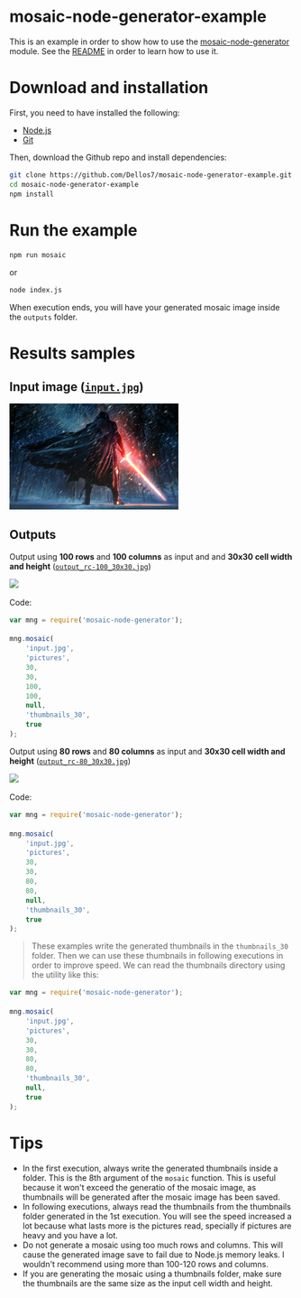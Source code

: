 # mosaic-node-generator-example

This is an example in order to show how to use the [mosaic-node-generator](https://github.com/Dellos7/mosaic-node-generator) module.
See the [README](https://github.com/Dellos7/mosaic-node-generator/blob/master/README.md) in order to learn how to use it.

# Download and installation

First, you need to have installed the following:
- [Node.js](https://nodejs.org/es/)
- [Git](https://git-scm.com/downloads)

Then, download the Github repo and install dependencies:

```bash
git clone https://github.com/Dellos7/mosaic-node-generator-example.git
cd mosaic-node-generator-example
npm install
```

# Run the example

```bash
npm run mosaic
```

or

```bash
node index.js
```

When execution ends, you will have your generated mosaic image inside the `outputs` folder.

# Results samples

## Input image ([`input.jpg`](https://github.com/Dellos7/mosaic-node-generator-example/blob/master/input.jpg))

[<img src="https://github.com/Dellos7/mosaic-node-generator-example/raw/master/input.jpg" width="300" />](https://github.com/Dellos7/mosaic-node-generator-example/raw/master/input.jpg)

## Outputs

Output using **100 rows** and **100 columns** as input and and **30x30 cell width and height** ([`output_rc-100_30x30.jpg`](https://github.com/Dellos7/mosaic-node-generator-example/blob/master/outputs/output_rc-100_30x30.jpg))

[<img src="https://github.com/Dellos7/mosaic-node-generator-example/raw/master/outputs/output_rc-100_30x30.jpg" width="300" />](https://github.com/Dellos7/mosaic-node-generator-example/raw/master/outputs/output_rc-100_30x30.jpg)

Code:

```javascript
var mng = require('mosaic-node-generator');

mng.mosaic(
    'input.jpg',
    'pictures',
    30,
    30,
    100,
    100,
    null,
    'thumbnails_30',
    true
);
```

Output using **80 rows** and **80 columns** as input and **30x30 cell width and height** ([`output_rc-80_30x30.jpg`](https://github.com/Dellos7/mosaic-node-generator-example/blob/master/outputs/output_rc-80_30x30.jpg))

[<img src="https://github.com/Dellos7/mosaic-node-generator-example/raw/master/outputs/output_rc-80_30x30.jpg" width="300" />](https://github.com/Dellos7/mosaic-node-generator-example/raw/master/outputs/output_rc-80_30x30.jpg)

Code:

```javascript
var mng = require('mosaic-node-generator');

mng.mosaic(
    'input.jpg',
    'pictures',
    30,
    30,
    80,
    80,
    null,
    'thumbnails_30',
    true
);
```

> These examples write the generated thumbnails in the `thumbnails_30` folder. 
Then we can use these thumbnails in following executions in order to improve speed. 
We can read the thumbnails directory using the utility like this:

```javascript
var mng = require('mosaic-node-generator');

mng.mosaic(
    'input.jpg',
    'pictures',
    30,
    30,
    80,
    80,
    'thumbnails_30',
    null,
    true
);
```

# Tips

- In the first execution, always write the generated thumbnails inside a folder. This is the 8th argument of the `mosaic` function. 
This is useful because it won't exceed the generatio of the mosaic image, as thumbnails will be generated after the mosaic image has been saved.
- In following executions, always read the thumbnails from the thumbnails folder generated in the 1st execution. You will see the speed
increased a lot because what lasts more is the pictures read, specially if pictures are heavy and you have a lot.
- Do not generate a mosaic using too much rows and columns. This will cause the generated image save to fail due to Node.js memory leaks. 
I wouldn't recommend using more than 100-120 rows and columns.
- If you are generating the mosaic using a thumbnails folder, make sure the thumbnails are the same size as the input cell width and height.


